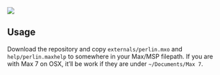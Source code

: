 <img src="https://cloud.githubusercontent.com/assets/86785/17715825/ef132730-6440-11e6-92d1-8480d51575f1.png">

## Usage
Download the repository and copy `externals/perlin.mxo` and `help/perlin.maxhelp` to somewhere in your Max/MSP filepath. If you are with Max 7 on OSX, it’ll be work if they are under `~/Documents/Max 7`.

